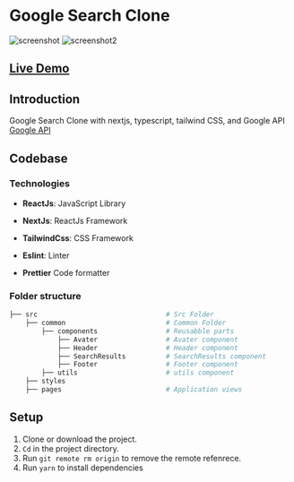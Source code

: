 # Google Search  Clone

![screenshot](https://user-images.githubusercontent.com/88515844/147889737-19f6a710-b866-40fd-a3f6-ec54d289ce53.png)
![screenshot2](https://user-images.githubusercontent.com/88515844/147889742-af619671-af02-4bb2-a41c-fbc80a8faa33.png)



## **[Live Demo](https://google-clone-ruddy.vercel.app)**

## Introduction

Google Search Clone with nextjs, typescript, tailwind CSS, and Google API
[Google API](https://themoviedb.org)

## Codebase

### Technologies

- **ReactJs**: JavaScript Library

- **NextJs**: ReactJs Framework

- **TailwindCss**: CSS Framework

- **Eslint**: Linter

- **Prettier** Code formatter

### Folder structure

```sh
├── src                                # Src Folder
    ├── common                         # Common Folder
        ├── components                 # Reusabble parts
            ├── Avater                 # Avater component
            ├── Header                 # Header component
            ├── SearchResults          # SearchResults component
            ├── Footer                 # Footer component
        ├── utils                      # utils component
    ├── styles
    ├── pages                          # Application views
```

## Setup

1. Clone or download the project.
2. `Cd` in the project directory.
3. Run `git remote rm origin` to remove the remote refenrece.
4. Run `yarn` to install dependencies
